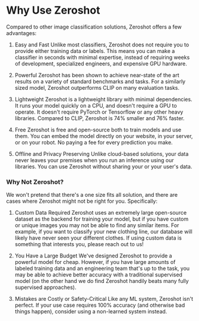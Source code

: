 # Why Use Zeroshot
Compared to other image classification solutions, Zeroshot offers a few advantages:

1. Easy and Fast
Unlike most classifiers, Zeroshot does not require you to provide either training data or labels. This means you can make a classifier in seconds with minimal expertise, instead of requiring weeks of development, specialized engineers, and expensive GPU hardware.

2. Powerful
Zeroshot has been shown to achieve near-state of the art results on a variety of standard benchmarks and tasks. For a similarly sized model, Zeroshot outperforms CLIP on many evaluation tasks.

3. Lightweight
Zeroshot is a lightweight library with minimal dependencies. It runs your model quickly on a CPU, and doesn't require a GPU to operate. It doesn't require PyTorch or Tensorflow or any other heavy libraries. Compared to CLIP, Zeroshot is 74% smaller and 76% faster.

4. Free
Zeroshot is free and open-source both to train models and use them. You can embed the model directly on your website, in your server, or on your robot. No paying a fee for every prediction you make.

5. Offline and Privacy Preserving
Unlike cloud-based solutions, your data never leaves your premises when you run an inference using our libraries. You can use Zeroshot without sharing your or your user's data.

### Why Not Zeroshot?
We won't pretend that there's a one size fits all solution, and there are cases where Zeroshot might not be right for you. Specifically:

1. Custom Data Required
Zeroshot uses an extremely large open-source dataset as the backend for training your model, but if you have custom or unique images you may not be able to find any similar items. For example, if you want to classify your new clothing line, our database will likely have never seen your different clothes. If using custom data is something that interests you, please reach out to us!

2. You Have a Large Budget
We've designed Zeroshot to provide a powerful model for cheap. However, if you have large amounts of labeled training data and an engineering team that's up to the task, you may be able to achieve better accuracy with a traditional supervised model (on the other hand we do find Zeroshot handily beats many fully supervised approaches).

3. Mistakes are Costly or Safety-Critical
Like any ML system, Zeroshot isn't perfect. If your use case requires 100% accuracy (and otherwise bad things happen), consider using a non-learned system instead.